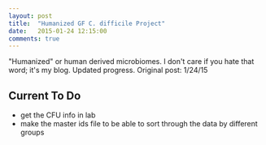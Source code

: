 ```yaml
---
layout: post
title:  "Humanized GF C. difficile Project"
date:   2015-01-24 12:15:00
comments: true
---
```

 
"Humanized" or human derived microbiomes. I don't care if you hate that word; it's my blog. Updated progress. Original post: 1/24/15


## Current To Do

- get the CFU info in lab
- make the master ids file to be able to sort through the data by different groups


